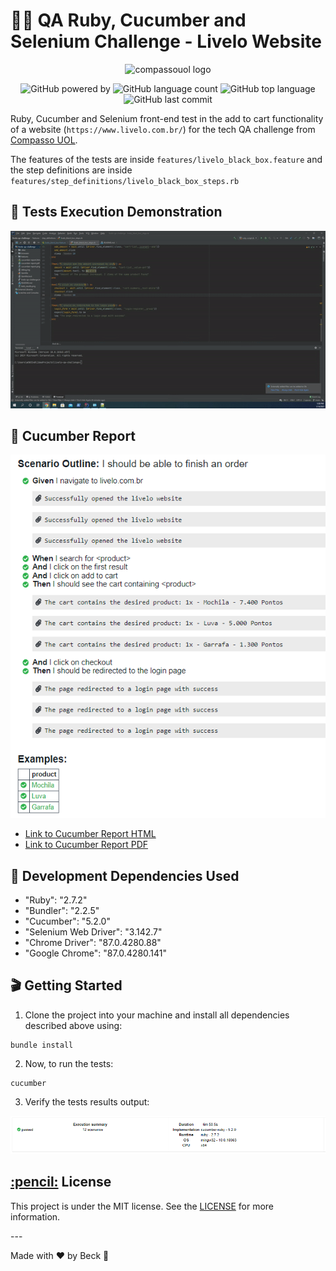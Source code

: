 # 👨‍💻 QA Ruby, Cucumber and Selenium Challenge - Livelo Website

<p align="center">
  <img alt="compassouol logo" width="35%" src="https://eventos.ecommercebrasil.com.br/forum/wp-content/uploads/sites/108/2020/06/compasso.png">
</p>

<p align="center">
  <img alt="GitHub powered by" src="https://img.shields.io/badge/cucumber-tests-green.svg?style=flat-square">
  <img alt="GitHub language count" src="https://img.shields.io/github/languages/count/beck-developer/livelo-qa-challenge">
  <img alt="GitHub top language" src="https://img.shields.io/github/languages/top/beck-developer/livelo-qa-challenge">
  <img alt="GitHub last commit" src="https://img.shields.io/github/last-commit/beck-developer/livelo-qa-challenge">
</p>

Ruby, Cucumber and Selenium front-end test in the add to cart functionality of a website (`https://www.livelo.com.br/`) for the tech QA challenge from [Compasso UOL](https://compassouol.com/). 

The features of the tests are inside `features/livelo_black_box.feature` and the step definitions are inside `features/step_definitions/livelo_black_box_steps.rb`

## 🎥 Tests Execution Demonstration

<p align="center">
  <img src="execution.gif" />
</p>

## 📅 Cucumber Report
  ![Cucumber Report](cucumber-report.png)
- [Link to Cucumber Report HTML](cucumber-report.html)
- [Link to Cucumber Report PDF](cucumber-report.pdf)

## 💾 Development Dependencies Used

- "Ruby":  "2.7.2"
- "Bundler": "2.2.5"
- "Cucumber": "5.2.0"
- "Selenium Web Driver": "3.142.7"
- "Chrome Driver": "87.0.4280.88"
- "Google Chrome": "87.0.4280.141"

## 🎬 Getting Started

1. Clone the project into your machine and install all dependencies described above using:

```console
bundle install
```

2. Now, to run the tests:

```console
cucumber
```

3. Verify the tests results output:

![Tests results output](tests_results.png)

<h2><a class="anchor" aria-hidden="true" href="#memo-license">:pencil:</a> License </h2>
<p>This project is under the MIT license. See the <a href="https://github.com/beck-developer/livelo-qa-challenge/blob/master/LICENSE">LICENSE</a> for more information.</p>
---

Made with ❤ by Beck 👋 
